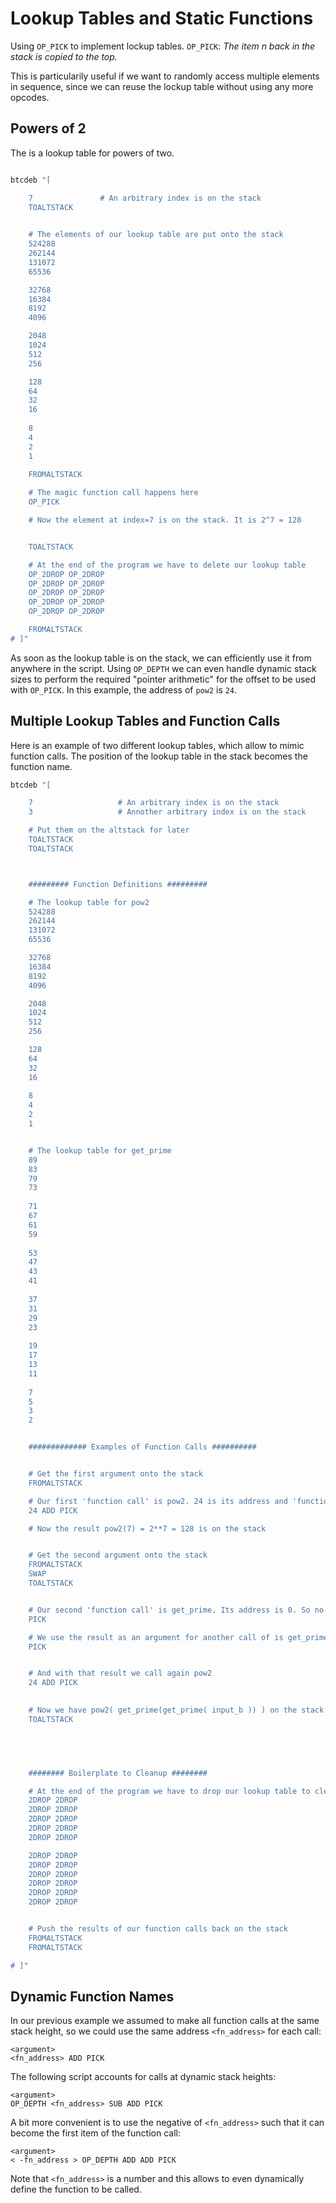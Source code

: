 # Lookup Tables and Static Functions

Using `OP_PICK` to implement lockup tables. `OP_PICK`: _The item n back in the stack is copied to the top._



This is particularily useful if we want to randomly access multiple elements in sequence, since we can reuse the lockup table without using any more opcodes. 

## Powers of 2 

The is a lookup table for powers of two.

```sh

btcdeb "[ 

	7				# An arbitrary index is on the stack
	TOALTSTACK

	
	# The elements of our lookup table are put onto the stack
	524288
	262144
	131072
	65536

	32768
	16384
	8192
	4096

	2048
	1024
	512
	256

	128
	64
	32
	16
	
	8
	4
	2
	1

	FROMALTSTACK
	
	# The magic function call happens here 
	OP_PICK

	# Now the element at index=7 is on the stack. It is 2^7 = 128


	TOALTSTACK

	# At the end of the program we have to delete our lookup table
	OP_2DROP OP_2DROP 
	OP_2DROP OP_2DROP
	OP_2DROP OP_2DROP 
	OP_2DROP OP_2DROP
	OP_2DROP OP_2DROP

	FROMALTSTACK
# ]"
```

As soon as the lookup table is on the stack, we can efficiently use it from anywhere in the script. Using `OP_DEPTH` we can even handle dynamic stack sizes to perform the required "pointer arithmetic" for the offset to be used with `OP_PICK`. In this example, the address of `pow2` is `24`.






## Multiple Lookup Tables and Function Calls

Here is an example of two different lookup tables, which allow to mimic function calls. The position of the lookup table in the stack becomes the function name.

```sh
btcdeb "[ 

	7 					# An arbitrary index is on the stack
	3 					# Annother arbitrary index is on the stack

	# Put them on the altstack for later
	TOALTSTACK
	TOALTSTACK



	######### Function Definitions #########

	# The lookup table for pow2
	524288
	262144
	131072
	65536

	32768
	16384
	8192
	4096

	2048
	1024
	512
	256

	128
	64
	32
	16
	
	8
	4
	2
	1


	# The lookup table for get_prime
	89
	83
	79
	73
	
	71
	67
	61
	59
	
	53
	47
	43
	41
	
	37
	31
	29
	23
	
	19
	17
	13
	11
	
	7
	5
	3
	2


	############# Examples of Function Calls ##########


	# Get the first argument onto the stack
	FROMALTSTACK

	# Our first 'function call' is pow2. 24 is its address and 'function name'.
	24 ADD PICK

	# Now the result pow2(7) = 2**7 = 128 is on the stack


	# Get the second argument onto the stack 
	FROMALTSTACK
	SWAP
	TOALTSTACK


	# Our second 'function call' is get_prime. Its address is 0. So no addition needed for this 'name'
	PICK	

	# We use the result as an argument for another call of is get_prime
	PICK


	# And with that result we call again pow2
	24 ADD PICK

	
	# Now we have pow2( get_prime(get_prime( input_b )) ) on the stack
	TOALTSTACK

	



	######## Boilerplate to Cleanup ########

	# At the end of the program we have to drop our lookup table to clean up the stack
	2DROP 2DROP 
	2DROP 2DROP
	2DROP 2DROP 
	2DROP 2DROP
	2DROP 2DROP

	2DROP 2DROP 
	2DROP 2DROP
	2DROP 2DROP 
	2DROP 2DROP
	2DROP 2DROP
	2DROP 2DROP


	# Push the results of our function calls back on the stack
	FROMALTSTACK
	FROMALTSTACK	

# ]"
```

## Dynamic Function Names 
In our previous example we assumed to make all function calls at the same stack height, so we could use the same address `<fn_address>` for each call:
```
<argument>
<fn_address> ADD PICK
```

The following script accounts for calls at dynamic stack heights:

```
<argument>
OP_DEPTH <fn_address> SUB ADD PICK
```

A bit more convenient is to use the negative of `<fn_address>` such that it can become the first item of the function call:
```
<argument>
< -fn_address > OP_DEPTH ADD ADD PICK
```

Note that `<fn_address>` is a number and this allows to even dynamically define the function to be called. 

<!-- TODO: ## Functions with Multiple Arguments -->




